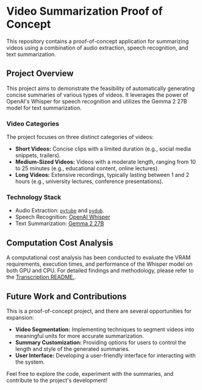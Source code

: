 # Video Summarization Proof of Concept

This repository contains a proof-of-concept application for summarizing videos using a combination of audio extraction, speech recognition, and text summarization.

## Project Overview

This project aims to demonstrate the feasibility of automatically generating concise summaries of various types of videos. It leverages the power of OpenAI's Whisper for speech recognition and utilizes the Gemma 2 27B model for text summarization.

### Video Categories

The project focuses on three distinct categories of videos:

- **Short Videos:** Concise clips with a limited duration (e.g., social media snippets, trailers).
- **Medium-Sized Videos:** Videos with a moderate length, ranging from 10 to 25 minutes (e.g., educational content, online lectures).
- **Long Videos:** Extensive recordings, typically lasting between 1 and 2 hours (e.g., university lectures, conference presentations).

### Technology Stack

- Audio Extraction: [`pytube`](https://github.com/pytube/pytube) and [`pydub`](https://github.com/jiaaro/pydub).
- Speech Recognition: [OpenAI Whisper](https://openai.com/blog/whisper/)
- Text Summarization: [Gemma 2 27B](https://huggingface.co/google/gemma-2-27b)

## Computation Cost Analysis

A computational cost analysis has been conducted to evaluate the VRAM requirements, execution times, and performance of the Whisper model on both GPU and CPU. For detailed findings and methodology, please refer to the [Transcription README.](./transcription/README.md).

## Future Work and Contributions

This is a proof-of-concept project, and there are several opportunities for expansion:

- **Video Segmentation:** Implementing techniques to segment videos into meaningful units for more accurate summarization.
- **Summary Customization:** Providing options for users to control the length and style of the generated summaries.
- **User Interface:** Developing a user-friendly interface for interacting with the system.

Feel free to explore the code, experiment with the summaries, and contribute to the project's development!
